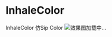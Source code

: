 # InhaleColor
InhaleColor 仿Sip Color
![效果图加载中...](https://github.com/wukexiu/InhaleColor/blob/master/SipColor.gif)
